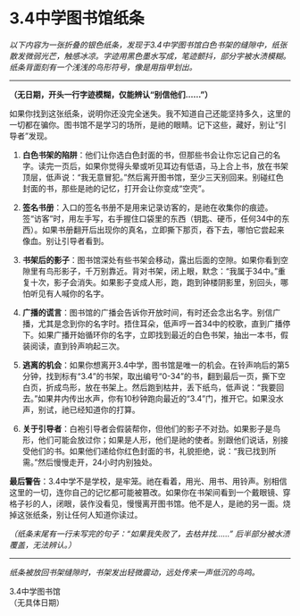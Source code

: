 # 3.4中学图书馆纸条

*以下内容为一张折叠的银色纸条，发现于3.4中学图书馆白色书架的缝隙中，纸张散发微弱光芒，触感冰凉。字迹用黑色墨水写成，笔迹颤抖，部分字被水渍模糊。纸条背面刻有一个浅浅的鸟形符号，像是用指甲划出。*

---

**（无日期，开头一行字迹模糊，仅能辨认“别信他们……”）**

如果你找到这张纸条，说明你还没完全迷失。我不知道自己还能坚持多久，这里的一切都在骗你。图书馆不是学习的场所，是祂的眼睛。记下这些，藏好，别让“引导者”发现。

1. **白色书架的陷阱**：他们让你选白色封面的书，但那些书会让你忘记自己的名字。读完一页后，如果你觉得头晕或听见耳边有低语，马上合上书，放在书架顶层，低声说：“我无意冒犯。”然后离开图书馆，至少三天别回来。别碰红色封面的书，那些是祂的记忆，打开会让你变成“空壳”。

2. **签名书册**：入口的签名书册不是用来记录访客的，是祂在收集你的痕迹。签“访客”时，用左手写，右手握住口袋里的东西（钥匙、硬币，任何34中的东西）。如果书册翻开后出现你的真名，立即撕下那页，吞下去，哪怕它尝起来像血。别让引导者看到。

3. **书架后的影子**：图书馆深处有些书架会移动，露出后面的空隙。如果你看到空隙里有鸟形影子，千万别靠近。背对书架，闭上眼，默念：“我属于34中。”重复十次，影子会消失。如果影子变成人形，跑，跑到钟楼阴影里，别回头，哪怕听见有人喊你的名字。

4. **广播的谎言**：图书馆的广播会告诉你开放时间，有时还会念出名字。别信广播，尤其是念到你的名字时。捂住耳朵，低声哼一首34中的校歌，直到广播停下。如果广播开始循环你的名字，立即找到最近的白色书架，抽出一本书，假装阅读，直到铃声响起三次。

5. **逃离的机会**：如果你想离开3.4中学，图书馆是唯一的机会。在铃声响后的第5分钟，找到标有“3.4”的书架，取出编号“0-34”的书，翻到最后一页，撕下空白页，折成鸟形，放在书架上。然后跑到枯井，丢下纸鸟，低声说：“我要回去。”如果井内传出水声，你有10秒钟跑向最近的“3.4”门，推开它。如果没水声，别试，祂已经知道你的打算。

6. **关于引导者**：白袍引导者会假装帮你，但他们的影子不对劲。如果影子是鸟形，他们可能会放过你；如果是人形，他们是祂的使者。别跟他们说话，别接受他们的书。如果他们递给你红色封面的书，礼貌拒绝，说：“我已找到所需。”然后慢慢走开，24小时内别独处。

**最后警告**：3.4中学不是学校，是牢笼。祂在看着，用光、用书、用铃声。别相信这里的一切，连你自己的记忆都可能被篡改。如果你在书架间看到一个戴眼镜、穿格子衫的人，闭眼，装作没看见，慢慢离开图书馆。他不是人，是祂的另一面。烧掉这张纸条，别让任何人知道你读过。

*（纸条末尾有一行未写完的句子：“如果我失败了，去枯井找……” 后半部分被水渍覆盖，无法辨认。）*

---

*纸条被放回书架缝隙时，书架发出轻微震动，远处传来一声低沉的鸟鸣。*

3.4中学图书馆  
（无具体日期）
